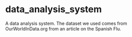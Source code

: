 # data_analysis_system
A data analysis system. The dataset we used comes from OurWorldInData.org from an article on the Spanish Flu.
